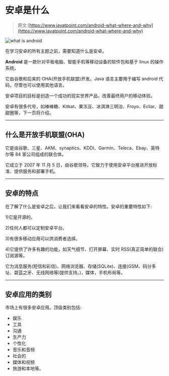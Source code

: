# 安卓是什么

> 原文:[https://www.javatpoint.com/android-what-where-and-why](https://www.javatpoint.com/android-what-where-and-why)

![what is android](../Images/69979fc5b595950604363e63968429b1.png)

在学习安卓的所有主题之前，需要知道什么是安卓。

**Android** 是一款针对平板电脑、智能手机等移动设备的软件包和基于 linux 的操作系统。

它由谷歌和后来的 OHA(开放手机联盟)开发。Java 语言主要用于编写 android 代码，尽管也可以使用其他语言。

安卓项目的目标是创造一个成功的现实世界产品，改善最终用户的移动体验。

安卓有很多代号，如棒棒糖、Kitkat、果冻豆、冰淇淋三明治、Froyo、Ecliar、甜甜圈等，下一页将介绍。

* * *

## 什么是开放手机联盟(OHA)

它是由谷歌、三星、AKM、synaptics、KDDI、Garmin、Teleca、Ebay、英特尔等 84 家公司组成的联合体。

它成立于 2007 年 11 月 5 日，由谷歌领导。它致力于使用安卓平台推进开放标准、提供服务和部署手机。

* * *

## 安卓的特点

在了解了什么是安卓之后，让我们来看看安卓的特性。安卓的重要特性如下:

1)它是开源的。

2)任何人都可以定制安卓平台。

3)有很多移动应用可以供消费者选择。

4)它提供了许多有趣的功能，如天气细节、打开屏幕、实时 RSS(真正简单的联合)订阅源等。

它为消息服务(短信和彩信)、网络浏览器、存储(SQLite)、连接(GSM、码分多址、碧蓝之牙、无线网络等)提供支持。)，媒体，手机布局等。

* * *

## 安卓应用的类别

市场上有很多安卓应用。顶级类别包括:

*   娱乐
*   工具
*   沟通
*   生产力
*   个性化
*   音乐和音频
*   社会的
*   媒体和视频
*   旅游和本地等。
